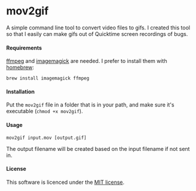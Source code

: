# mov2gif

A simple command line tool to convert video files to gifs. I created this tool so that I easily can make gifs out of Quicktime screen recordings of bugs.


#### Requirements

[ffmpeg](http://www.ffmpeg.org/) and [imagemagick](http://www.imagemagick.org/) are needed. I prefer to install them with [homebrew](http://brew.sh/):

`brew install imagemagick ffmpeg`


#### Installation

Put the `mov2gif` file in a folder that is in your path, and make sure it's executable (`chmod +x mov2gif`).


#### Usage

`mov2gif input.mov [output.gif]`

The output filename will be created based on the input filename if not sent in.


#### License

This software is licenced under the [MIT license](LICENSE).